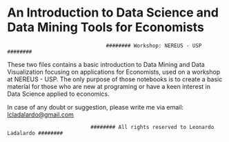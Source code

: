 #  An Introduction to Data Science and Data Mining Tools for Economists
                                    
                                    ######## Workshop: NEREUS - USP ######## 
These two files contains a basic introduction to Data Mining and Data Visualization focusing on applications for Economists,
used on a workshop at NEREUS - USP. The only purpose of those notebooks is to create a basic material for those who are new
at programing or have a keen interest in Data Science applied to economics.

In case of any doubt or suggestion, please write me via email: lcladalardo@gmail.com

                               ######## All rights reserved to Leonardo Ladalardo ########
